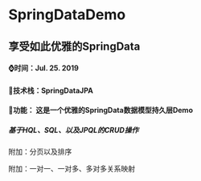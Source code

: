 # SpringDataDemo
## 享受如此优雅的SpringData

#### ⌚时间：Jul. 25. 2019

#### 📃技术栈：SpringDataJPA

#### 🎨功能： 这是一个优雅的SpringData数据模型持久层Demo

##### 基于HQL、SQL、以及JPQL的CRUD操作

附加：分页以及排序

附加：一对一、一对多、多对多关系映射


